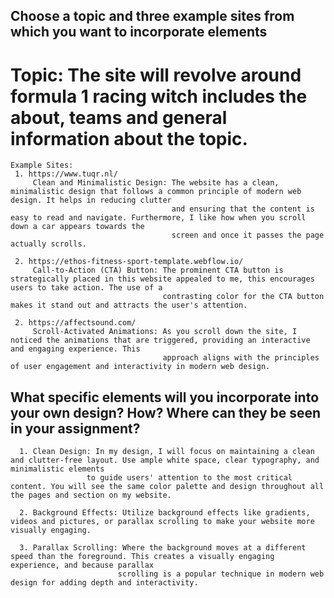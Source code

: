## Choose a topic and three example sites from which you want to incorporate elements
# Topic: The site will revolve around formula 1 racing witch includes the about, teams and general information about the topic.
   
    Example Sites:
     1. https://www.tuqr.nl/
         Clean and Minimalistic Design: The website has a clean, minimalistic design that follows a common principle of modern web design. It helps in reducing clutter 
                                        and ensuring that the content is easy to read and navigate. Furthermore, I like how when you scroll down a car appears towards the 
                                        screen and once it passes the page actually scrolls.
                                        
     2. https://ethos-fitness-sport-template.webflow.io/
         Call-to-Action (CTA) Button: The prominent CTA button is strategically placed in this website appealed to me, this encourages users to take action. The use of a 
                                      contrasting color for the CTA button makes it stand out and attracts the user's attention.
                                      
     2. https://affectsound.com/
         Scroll-Activated Animations: As you scroll down the site, I noticed the animations that are triggered, providing an interactive and engaging experience. This 
                                      approach aligns with the principles of user engagement and interactivity in modern web design.

## What specific elements will you incorporate into your own design? How? Where can they be seen in your assignment?
      1. Clean Design: In my design, I will focus on maintaining a clean and clutter-free layout. Use ample white space, clear typography, and minimalistic elements 
                     to guide users' attention to the most critical content. You will see the same color palette and design throughout all the pages and section on my website.
                     
      2. Background Effects: Utilize background effects like gradients, videos and pictures, or parallax scrolling to make your website more visually engaging.
      
      3. Parallax Scrolling: Where the background moves at a different speed than the foreground. This creates a visually engaging experience, and because parallax 
                            scrolling is a popular technique in modern web  design for adding depth and interactivity.
